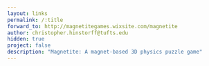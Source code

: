 ```yaml
---
layout: links
permalink: /:title
forward_to: http://magnetitegames.wixsite.com/magnetite
author: christopher.hinstorff@tufts.edu
hidden: true
project: false
description: "Magnetite: A magnet-based 3D physics puzzle game"
---
```

